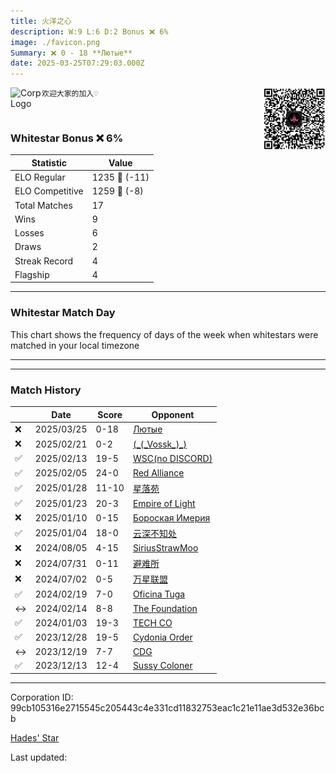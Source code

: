 ```yaml
---
title: ​火洋之心
description: W:9 L:6 D:2 Bonus ❌ 6%
image: ./favicon.png
Summary: ❌ 0 - 18 **Лютые**
date: 2025-03-25T07:29:03.000Z
---
```

<head>
<link rel="icon" type="image/x-icon" href="./favicon.ico">
</head>
<img align="left" width="50" height="50" src="./favicon.ico" alt="Corp Logo"><img align="right" width="100" height="100" src="./qr.png" alt="QR Code">

```
欢迎大家的加入♡
```
<br>

### Whitestar Bonus ❌ 6%

| Statistic | Value |
| --- | --- |
| ELO Regular | 1235 🔻  (-11)|
| ELO Competitive | 1259 🔻  (-8)|
| Total Matches | 17 |
| Wins | 9 |
| Losses | 6 |
| Draws | 2 |
| Streak Record | 4 |
| Flagship | 4 |

---

### Whitestar Match Day

This chart shows the frequency of days of the week when whitestars were matched in your local timezone

<!-- Load Chart.js from jsDelivr CDN -->
<script src="https://cdn.jsdelivr.net/npm/chart.js@4.0.1"></script>

<!-- Create a canvas element where the chart will be rendered -->
<canvas id="myChart" width="400" height="200"></canvas>

<!-- JavaScript code to render the bar chart -->
<script>
    document.addEventListener("DOMContentLoaded", function() {
        // Ensure scanTime is an array; if empty, handle accordingly
        let timestamps = [1742455743,1739676995,1739012290,1738334558,1737646787,1737175600,1736035673,1735568980,1722406251,1721972657,1719478542,1707914734,1707478558,1703825671,1703325601,1702592107,1702026163];

        const fontColor = 'rgba(64, 128, 160, 1)';

        // Function to convert Unix timestamps to day of the week (0=Sunday, 6=Saturday)
        function getDayOfWeek(timestamp) {
            return new Date(timestamp * 1000).getDay();
        }

        // Initialize an array to count occurrences for each day of the week
        let dayCounts = [0, 0, 0, 0, 0, 0, 0];

        // Populate the dayCounts array based on the scanTime data
        timestamps.forEach(ts => {
            let dayOfWeek = getDayOfWeek(ts);
            dayCounts[dayOfWeek]++;
        });

        // Chart.js configuration for the bar chart
        const data = {
            labels: ['Sunday', 'Monday', 'Tuesday', 'Wednesday', 'Thursday', 'Friday', 'Saturday'],
            datasets: [{
                data: dayCounts,
                backgroundColor: [
                    'rgba(0, 191, 255, 0.2)',   // Deep Sky Blue (Sunday)
                    'rgba(135, 206, 250, 0.2)', // Light Sky Blue (Monday)
                    'rgba(173, 216, 230, 0.2)', // Light Blue (Tuesday)
                    'rgba(214, 236, 243, 0.2)', // Custom light blue (Wednesday)
                    'rgba(173, 216, 230, 0.2)', // Light Blue (Thursday)
                    'rgba(135, 206, 250, 0.2)', // Light Sky Blue (Friday)
                    'rgba(0, 191, 255, 0.2)'    // Deep Sky Blue (Saturday)
                ],
                borderColor: [
                    'rgba(0, 191, 255, 1)',
                    'rgba(135, 206, 250, 1)',
                    'rgba(173, 216, 230, 1)',
                    'rgba(214, 236, 243, 1)',
                    'rgba(173, 216, 230, 1)',
                    'rgba(135, 206, 250, 1)',
                    'rgba(0, 191, 255, 1)'
                ],
                borderWidth: 1,
                minBarLength: 5
            }]
        };

        const config = {
            type: 'bar',
            data: data,
            options: {
                scales: {
                    y: {
                        beginAtZero: true,
                        ticks: {
                            stepSize: 1,
                            color: fontColor
                        },
                        grid: {
                            color: 'rgba(255, 255, 255, 0.2)'
                        }
                    },
                    x: {
                        ticks: {
                            color: fontColor
                        },
                        grid: {
                            display: false 
                        }
                    }
                },
                plugins: {
                    legend: {
                        display: false
                    }
                }
            }
        };

        // Render the chart
        const ctx = document.getElementById('myChart').getContext('2d');
        const myChart = new Chart(ctx, config);
    });
</script>
    
---

---
### Match History

|  | Date | Score | Opponent |
| --- | --- | --- | --- |
| ❌ | 2025/03/25 | 0-18 | [Лютые](https://ws.tsl.rocks/corp/c9ffc70c2dcbfe9eaa3387645d404d9227b173de066bf09e0493d83aa4c9f053/) |
| ❌ | 2025/02/21 | 0-2 | [\(\_\(\_Vossk\_\)\_\)](https://ws.tsl.rocks/corp/6db23201f00670abe532f02a8fc28e109f95d673ef31ca1df7362c0a6c45dd2f/) |
| ✅ | 2025/02/13 | 19-5 | [WSC\(no DISCORD\)](https://ws.tsl.rocks/corp/d15ca51c4f5ca0bf259101e7243117d8270dd8f264ecd4a7f6f694d2b98c7919/) |
| ✅ | 2025/02/05 | 24-0 | [Red Alliance](https://ws.tsl.rocks/corp/72789009cc9ae3283afaad2d17fcfbd83e52175a6d6e4ec1a7161ef38645b0d8/) |
| ✅ | 2025/01/28 | 11-10 | [星落苑](https://ws.tsl.rocks/corp/6f9fa67d0699c2b71d30145d66e2765594c160992a9fe79a3fb0738eaab2e78c/) |
| ✅ | 2025/01/23 | 20-3 | [Empire of Light](https://ws.tsl.rocks/corp/5ca200f11c7f9dedf112be9585982247820f97c82868bacb956c0ef8d19262bc/) |
| ❌ | 2025/01/10 | 0-15 | [Бороская Имерия](https://ws.tsl.rocks/corp/13a4b881c81a63721b98078aeed9b4970eae55034b2a55cb345dc7a8fb2ff541/) |
| ✅ | 2025/01/04 | 18-0 | [云深不知处](https://ws.tsl.rocks/corp/640f652e13ee5dfca289fcf00ddb7ac25abf9ff9c565bda6561c55ff62cae685/) |
| ❌ | 2024/08/05 | 4-15 | [SiriusStrawMoo](https://ws.tsl.rocks/corp/c83a5744ea256d2c1fa59660bc0e18e8d01a2a467bc13fec27a8b30f689e220b/) |
| ❌ | 2024/07/31 | 0-11 | [避难所](https://ws.tsl.rocks/corp/e2cec33caaaef7f020ed5fb31cb29a2804d8b5ab3a781ab69b08fadac88f7102/) |
| ❌ | 2024/07/02 | 0-5 | [万星联盟](https://ws.tsl.rocks/corp/d026d8709834bc63f871c9bad372f834210c3efaa3826f53984199523d2ed9ed/) |
| ✅ | 2024/02/19 | 7-0 | [Oficina Tuga](https://ws.tsl.rocks/corp/2fff67029125a29f7fa3252e0f8387f3ae93c6c59bd05d358723e02f3199db72/) |
| ↔️ | 2024/02/14 | 8-8 | [The Foundation](https://ws.tsl.rocks/corp/279f86b28e83ff2e41b798bf93f59b0803e62aecd6e7f0caa5c8be3efecf8728/) |
| ✅ | 2024/01/03 | 19-3 | [TECH CO](https://ws.tsl.rocks/corp/49f9afe365665b0d622f99306a23e7a2ebd9cf7022ee79c25e08917977ab9d7a/) |
| ✅ | 2023/12/28 | 19-5 | [Cydonia Order](https://ws.tsl.rocks/corp/e55f58931b283e38b70e189f9bbc51563a76e2ae541f8b2b207444fb36d5ddf9/) |
| ↔️ | 2023/12/19 | 7-7 | [CDG](https://ws.tsl.rocks/corp/0372d45acdd50729ec92e18f0e973f382362ae554f8d15778250b493e887cce2/) |
| ✅ | 2023/12/13 | 12-4 | [Sussy Coloner](https://ws.tsl.rocks/corp/6e5807915020e273feb8068226c3017f946571428ad2b058a7ee8666d63faf21/) |

---
Corporation ID: 99cb105316e2715545c205443c4e331cd11832753eac1c21e11ae3d532e36bcb

[Hades' Star](https://www.hadesstar.com)
<script src="/assets/localtime.js"></script>
<div>
  Last updated: <span class="last-updated-date" data-unix-time="1742887743"></span>
</div>